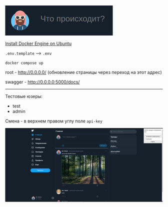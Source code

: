 ![img.png](msc/img.png)

[Install Docker Engine on Ubuntu](https://docs.docker.com/engine/install/ubuntu/)

`.env.template` --> `.env`

```shell
docker compose up
```

root - http://0.0.0.0/ (обновление страницы через переход на этот адрес)

swagger - http://0.0.0.0:5000/docs/

---
Тестовые юзеры:

* test
* admin

Смена - в верхнем правом углу поле `api-key`

![img.png](msc/img2.png)
